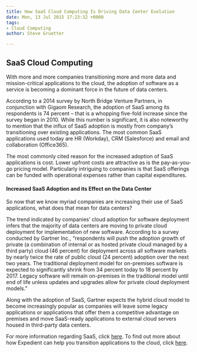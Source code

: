 ```yaml
---
title: How SaaS Cloud Computing Is Driving Data Center Evolution
date: Mon, 13 Jul 2015 17:23:32 +0000
tags:
- Cloud Computing
author: Steve Gruetter

---
```

## SaaS Cloud Computing

With more and more companies transitioning more and more data and mission-critical applications to the cloud, the adoption of software as a service is becoming a dominant force in the future of data centers.

According to a 2014 survey by North Bridge Venture Partners, in conjunction with Gigaom Research, the adoption of SaaS among its respondents is 74 percent – that is a whopping five-fold increase since the survey began in 2010. While this number is significant, it is also noteworthy to mention that the influx of SaaS adoption is mostly from company’s transitioning over existing applications. The most common SaaS applications used today are HR (Workday), CRM (Salesforce) and email and collaboration (Office365).

The most commonly cited reason for the increased adoption of SaaS applications is cost. Lower upfront costs are attractive as is the pay-as-you-go pricing model. Particularly intriguing to companies is that SaaS offerings can be funded with operational expenses rather than capital expenditures.

#### Increased SaaS Adoption and its Effect on the Data Center

So now that we know myriad companies are increasing their use of SaaS applications, what does that mean for data centers?

The trend indicated by companies’ cloud adoption for software deployment infers that the majority of data centers are moving to private cloud deployment for implementation of new software. According to a survey conducted by Gartner Inc., “respondents will push the adoption growth of private (a combination of internal or as hosted private cloud managed by a third party) cloud (46 percent) for deployment across all software markets by nearly twice the rate of public cloud (24 percent) adoption over the next two years. The traditional deployment model for on-premises software is expected to significantly shrink from 34 percent today to 18 percent by 2017. Legacy software will remain on-premises in the traditional model until end of life unless updates and upgrades allow for private cloud deployment models.”

Along with the adoption of SaaS, Gartner expects the hybrid cloud model to become increasingly popular as companies will leave some legacy applications or applications that offer them a competitive advantage on premises and move SaaS-ready applications to external cloud servers housed in third-party data centers.

For more information regarding SaaS, click [here](https://www.expedient.com/understanding-the-cloud-saas-paas-iaas/). To find out more about how Expedient can help you transition applications to the cloud, click [here](https://www.expedient.com/managed-services/).